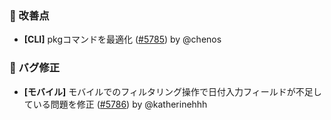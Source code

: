### 🚀 改善点

* **[CLI]** pkgコマンドを最適化 ([#5785](https://github.com/nocobase/nocobase/pull/5785)) by @chenos

### 🐛 バグ修正

* **[モバイル]** モバイルでのフィルタリング操作で日付入力フィールドが不足している問題を修正 ([#5786](https://github.com/nocobase/nocobase/pull/5786)) by @katherinehhh
